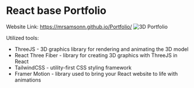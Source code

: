 # React base Portfolio
Website Link: https://mrsamsonn.github.io/Portfolio/
![3D Portfolio](https://i.ibb.co/hs7jbpF/website-portfolio.png)

Utilized tools:
- ThreeJS - 3D graphics library for rendering and animating the 3D model
- React Three Fiber - library for creating 3D graphics with ThreeJS in React
- TailwindCSS - utility-first CSS styling framework
- Framer Motion - library used to bring your React website to life with animations

